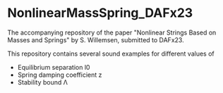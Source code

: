 # NonlinearMassSpring_DAFx23
The accompanying repository of the paper "Nonlinear Strings Based on Masses and Springs" by S. Willemsen, submitted to DAFx23.

This repository contains several sound examples for different values of
- Equilibrium separation l0
- Spring damping coefficient z
- Stability bound Λ

